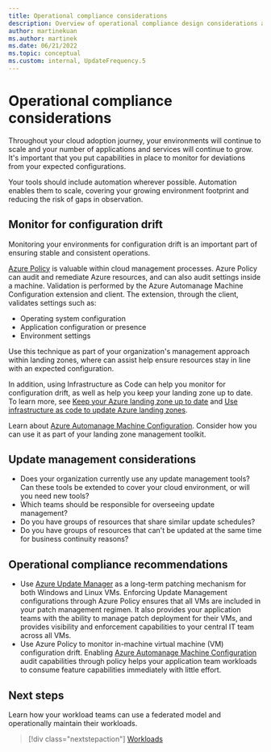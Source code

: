 ```yaml
---
title: Operational compliance considerations
description: Overview of operational compliance design considerations and recommendations.
author: martinekuan
ms.author: martinek
ms.date: 06/21/2022
ms.topic: conceptual
ms.custom: internal, UpdateFrequency.5
---
```


# Operational compliance considerations

Throughout your cloud adoption journey, your environments will continue to scale and your number of applications and services will continue to grow. It's important that you put capabilities in place to monitor for deviations from your expected configurations.

Your tools should include automation wherever possible. Automation enables them to scale, covering your growing environment footprint and reducing the risk of gaps in observation.

## Monitor for configuration drift

Monitoring your environments for configuration drift is an important part of ensuring stable and consistent operations.

[Azure Policy](/azure/governance/policy/overview) is valuable within cloud management processes. Azure Policy can audit and remediate Azure resources, and can also audit settings inside a machine. Validation is performed by the Azure Automanage Machine Configuration extension and client. The extension, through the client, validates settings such as:

- Operating system configuration
- Application configuration or presence
- Environment settings

Use this technique as part of your organization's management approach within landing zones, where can assist help ensure resources stay in line with an expected configuration.

In addition, using Infrastructure as Code can help you monitor for configuration drift, as well as help you keep your landing zone up to date.  To learn more, see [Keep your Azure landing zone up to date](../../../govern/resource-consistency/keep-azure-landing-zone-up-to-date.md) and [Use infrastructure as code to update Azure landing zones](../../../manage/infrastructure-as-code-updates.md).

Learn about [Azure Automanage Machine Configuration](/azure/governance/machine-configuration/overview). Consider how you can use it as part of your landing zone management toolkit.

## Update management considerations

- Does your organization currently use any update management tools? Can these tools be extended to cover your cloud environment, or will you need new tools?
- Which teams should be responsible for overseeing update management?
- Do you have groups of resources that share similar update schedules?
- Do you have groups of resources that can't be updated at the same time for business continuity reasons?

## Operational compliance recommendations

- Use [Azure Update Manager](azure/update-manager/overview) as a long-term patching mechanism for both Windows and Linux VMs. Enforcing Update Management configurations through Azure Policy ensures that all VMs are included in your patch management regimen. It also provides your application teams with the ability to manage patch deployment for their VMs, and provides visibility and enforcement capabilities to your central IT team across all VMs.
- Use Azure Policy to monitor in-machine virtual machine (VM) configuration drift. Enabling [Azure Automanage Machine Configuration](/azure/governance/machine-configuration/overview) audit capabilities through policy helps your application team workloads to consume feature capabilities immediately with little effort.

## Next steps

Learn how your workload teams can use a federated model and operationally maintain their workloads.

> [!div class="nextstepaction"]
> [Workloads](management-workloads.md)
